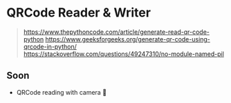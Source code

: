 # QRCode Reader & Writer

> https://www.thepythoncode.com/article/generate-read-qr-code-python
> https://www.geeksforgeeks.org/generate-qr-code-using-qrcode-in-python/
> https://stackoverflow.com/questions/49247310/no-module-named-pil

## Soon

- QRCode reading with camera 🥳